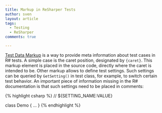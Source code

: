 ```yaml
---
title: Markup in ReSharper Tests
author: sven
layout: article
tags:
  - Testing
  - ReSharper
comments: true

---
```


<a href="http://confluence.jetbrains.com/display/NETCOM/2.10+Testing+%28R8%29#2.10Testing%28R8%29-TestDataMarkup" title="ReSharper 8 - Test-Data Markup" target="_blank">Test Data Markup</a> is a way to provide meta information about test cases in R# tests. A simple case is the caret position, designated by `{caret}`. This markup element is placed in the source code, directly where the caret is intended to be. Other markup allows to define test settings. Such settings can be queried by `GetSetting()` in test class, for example, to switch certain test behavior. An important piece of information missing in the R# documentation is that such settings need to be placed in comments:

{% highlight csharp %}
// ${SETTING_NAME:VALUE}

class Demo { ... }
{% endhighlight %}